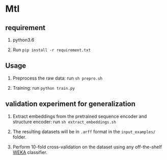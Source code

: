 # Mtl

## requirement

1. python3.6

2. Run `pip install -r requirement.txt`

## Usage

1. Preprocess the raw data:
	run `sh prepro.sh`

2. Training:
	run `python train.py`


## validation experiment for generalization

1. Extract embeddings from the pretrained sequence encoder and structure encoder:
	run `sh extract_embeddings.sh`

2. The resulting datasets will be in `.arff` format in the `input_examples/` folder. 

3. Perform 10-fold cross-validation on the dataset using any off-the-shelf [WEKA](https://www.cs.waikato.ac.nz/ml/weka/) classifier.
